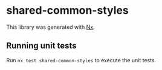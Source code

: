 # shared-common-styles

This library was generated with [Nx](https://nx.dev).

## Running unit tests

Run `nx test shared-common-styles` to execute the unit tests.
